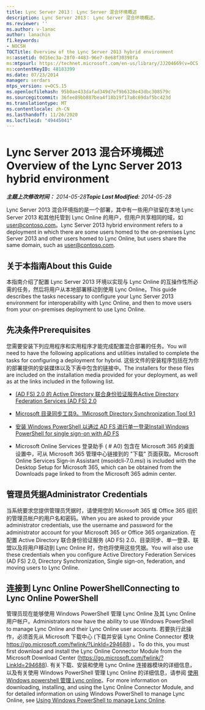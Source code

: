 ```yaml
---
title: Lync Server 2013： Lync Server 混合环境概述
description: Lync Server 2013： Lync Server 混合环境概述。
ms.reviewer: ''
ms.author: v-lanac
author: lanachin
f1.keywords:
- NOCSH
TOCTitle: Overview of the Lync Server 2013 hybrid environment
ms:assetid: 0d16ec3a-28f0-4483-96e7-8e68f30398fa
ms:mtpsurl: https://technet.microsoft.com/en-us/library/JJ204669(v=OCS.15)
ms:contentKeyID: 48183399
ms.date: 07/23/2014
manager: serdars
mtps_version: v=OCS.15
ms.openlocfilehash: 95b0ae433dafad349d7ef9b6328e43dbc308579c
ms.sourcegitcommit: 36fee89bb887bea4f18b19f17a8c69daf5bc423d
ms.translationtype: MT
ms.contentlocale: zh-CN
ms.lasthandoff: 11/26/2020
ms.locfileid: "49445041"
---
```

# <a name="overview-of-the-lync-server-2013-hybrid-environment"></a><span data-ttu-id="70a5d-103">Lync Server 2013 混合环境概述</span><span class="sxs-lookup"><span data-stu-id="70a5d-103">Overview of the Lync Server 2013 hybrid environment</span></span>

<div data-xmlns="http://www.w3.org/1999/xhtml">

<div class="topic" data-xmlns="http://www.w3.org/1999/xhtml" data-msxsl="urn:schemas-microsoft-com:xslt" data-cs="https://msdn.microsoft.com/">

<div data-asp="https://msdn2.microsoft.com/asp">



</div>

<div id="mainSection">

<div id="mainBody"><span data-ttu-id="70a5d-104">

<span> </span></span><span class="sxs-lookup"><span data-stu-id="70a5d-104">

<span> </span></span></span>

<span data-ttu-id="70a5d-105">_**主题上次修改时间：** 2014-05-28_</span><span class="sxs-lookup"><span data-stu-id="70a5d-105">_**Topic Last Modified:** 2014-05-28_</span></span>

<span data-ttu-id="70a5d-106">Lync Server 2013 混合环境指的是一个部署，其中有一些用户驻留在本地 Lync Server 2013 和其他托管到 Lync Online 的用户，但用户共享相同的域，如 user@contoso.com。</span><span class="sxs-lookup"><span data-stu-id="70a5d-106">Lync Server 2013 hybrid environment refers to a deployment in which there are some users homed to the on-premises Lync Server 2013 and other users homed to Lync Online, but users share the same domain, such as user@contoso.com.</span></span>

<div>

## <a name="about-this-guide"></a><span data-ttu-id="70a5d-107">关于本指南</span><span class="sxs-lookup"><span data-stu-id="70a5d-107">About this Guide</span></span>

<span data-ttu-id="70a5d-108">本指南介绍了配置 Lync Server 2013 环境以实现与 Lync Online 的互操作性所必需的任务，然后将用户从本地部署移动到使用 Lync Online。</span><span class="sxs-lookup"><span data-stu-id="70a5d-108">This guide describes the tasks necessary to configure your Lync Server 2013 environment for interoperability with Lync Online, and then to move users from your on-premises deployment to use Lync Online.</span></span>

</div>

<div>

## <a name="prerequisites"></a><span data-ttu-id="70a5d-109">先决条件</span><span class="sxs-lookup"><span data-stu-id="70a5d-109">Prerequisites</span></span>

<span data-ttu-id="70a5d-110">您需要安装下列应用程序和实用程序才能完成配置混合部署的任务。</span><span class="sxs-lookup"><span data-stu-id="70a5d-110">You will need to have the following applications and utilities installed to complete the tasks for configuring a deployment for hybrid.</span></span> <span data-ttu-id="70a5d-111">这些文件的安装程序包括在为你的部署提供的安装媒体以及下表中包含的链接中。</span><span class="sxs-lookup"><span data-stu-id="70a5d-111">The installers for these files are included on the installation media provided for your deployment, as well as at the links included in the following list.</span></span>

  - [<span data-ttu-id="70a5d-112"> (AD FS) 2.0 的 Active Directory 联合身份验证服务</span><span class="sxs-lookup"><span data-stu-id="70a5d-112">Active Directory Federation Services (AD FS) 2.0</span></span>](https://go.microsoft.com/fwlink/p/?linkid=257305)

  - [<span data-ttu-id="70a5d-113">Microsoft 目录同步工具9。1</span><span class="sxs-lookup"><span data-stu-id="70a5d-113">Microsoft Directory Synchronization Tool 9.1</span></span>](https://go.microsoft.com/fwlink/p/?linkid=257307)

  - [<span data-ttu-id="70a5d-114">安装 Windows PowerShell 以通过 AD FS 进行单一登录</span><span class="sxs-lookup"><span data-stu-id="70a5d-114">Install Windows PowerShell for single sign-on with AD FS</span></span>](https://go.microsoft.com/fwlink/p/?linkid=398710)

  - <span data-ttu-id="70a5d-115">Microsoft Online Services 登录助手 ( # A0) 包含在 Microsoft 365 的桌面设置中，可从 Microsoft 365 管理中心链接到的 "下载" 页面获取。</span><span class="sxs-lookup"><span data-stu-id="70a5d-115">Microsoft Online Services Sign-in Assistant (msoidcli-7.0.msi) is included with the Desktop Setup for Microsoft 365, which can be obtained from the Downloads page linked to from the Microsoft 365 admin center.</span></span>

</div>

<div>

## <a name="administrator-credentials"></a><span data-ttu-id="70a5d-116">管理员凭据</span><span class="sxs-lookup"><span data-stu-id="70a5d-116">Administrator Credentials</span></span>

<span data-ttu-id="70a5d-117">当系统要求您提供管理员凭据时，请使用您的 Microsoft 365 或 Office 365 组织的管理员帐户的用户名和密码。</span><span class="sxs-lookup"><span data-stu-id="70a5d-117">When you are asked to provide your administrator credentials, use the username and password for the administrator account for your Microsoft 365 or Office 365 organization.</span></span> <span data-ttu-id="70a5d-118">在配置 Active Directory 联合身份验证服务 (AD FS) 2.0、目录同步、单一登录、联盟以及将用户移动到 Lync Online 时，你也将使用这些凭据。</span><span class="sxs-lookup"><span data-stu-id="70a5d-118">You will also use these credentials when you configure Active Directory Federation Services (AD FS) 2.0, Directory Synchronization, Single sign-on, federation, and moving users to Lync Online.</span></span>

</div>

<div>

## <a name="connecting-to-lync-online-powershell"></a><span data-ttu-id="70a5d-119">连接到 Lync Online PowerShell</span><span class="sxs-lookup"><span data-stu-id="70a5d-119">Connecting to Lync Online PowerShell</span></span>

<span data-ttu-id="70a5d-120">管理员现在能够使用 Windows PowerShell 管理 Lync Online 及其 Lync Online 用户帐户。</span><span class="sxs-lookup"><span data-stu-id="70a5d-120">Administrators now have the ability to use Windows PowerShell to manage Lync Online and their Lync Online user accounts.</span></span> <span data-ttu-id="70a5d-121">若要执行此操作，必须首先从 Microsoft 下载中心 (下载并安装 Lync Online Connector 模块 https://go.microsoft.com/fwlink/?LinkId=294688) 。</span><span class="sxs-lookup"><span data-stu-id="70a5d-121">To do this, you must first download and install the Lync Online Connector Module from the Microsoft Download Center (https://go.microsoft.com/fwlink/?LinkId=294688).</span></span> <span data-ttu-id="70a5d-122">有关下载、安装和使用 Lync Online 连接器模块的详细信息，以及有关使用 Windows PowerShell 管理 Lync Online 的详细信息，请参阅 [使用 Windows powershell 管理 Lync online](https://docs.microsoft.com/SkypeForBusiness/set-up-your-computer-for-windows-powershell/set-up-your-computer-for-windows-powershell)。</span><span class="sxs-lookup"><span data-stu-id="70a5d-122">For more information on downloading, installing, and using the Lync Online Connector Module, and for detailed information on using Windows PowerShell to manage Lync Online, see [Using Windows PowerShell to manage Lync Online](https://docs.microsoft.com/SkypeForBusiness/set-up-your-computer-for-windows-powershell/set-up-your-computer-for-windows-powershell).</span></span>

<span data-ttu-id="70a5d-123"></div>

</div>

<span> </span>

</div>

</div>

</span><span class="sxs-lookup"><span data-stu-id="70a5d-123"></div>

</div>

<span> </span>

</div>

</div>

</span></span></div>

